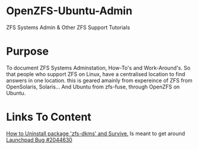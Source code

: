 # OpenZFS-Ubuntu-Admin
ZFS Systems Admin &amp; Other ZFS Support Tutorials

# Purpose
To document ZFS Systems Adminstation, How-To's and Work-Around's. So that people who support ZFS on Linux, have a centralised location to find answers in one location. this is geared amainly from expereince of ZFS from OpenSolaris, Solaris... And Ubuntu from zfs-fuse, through OpenZFS on Ubuntu.

# Links To Content
[How to Uninstall package 'zfs-dkms' and Survive.][1] Is meant to get around [Launchpad Bug #2044630][2]

[1]: https://github.com/Mafoelffen1/OpenZFS-Ubuntu-Admin/blob/main/ZFS-DKMS-WORK-AROUND.md
[2]: https://bugs.launchpad.net/ubuntu/+source/zfs-linux/+bug/2044630
